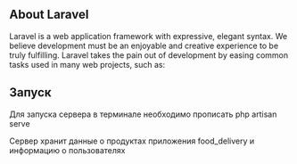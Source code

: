 ## About Laravel

Laravel is a web application framework with expressive, elegant syntax. We believe development must be an enjoyable and creative experience to be truly fulfilling. Laravel takes the pain out of development by easing common tasks used in many web projects, such as:


## Запуск

Для запуска сервера в терминале необходимо прописать php artisan serve

Сервер хранит данные о продуктах приложения food_delivery и информацию о пользователях 
